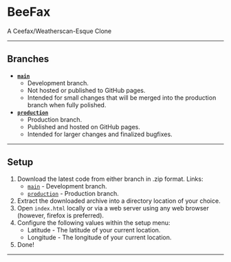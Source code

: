 # BeeFax

A Ceefax/Weatherscan-Esque Clone

---

## Branches

- **[`main`](https://github.com/sykeben/BeeFax/tree/main)**
    - Development branch.
    - Not hosted or published to GitHub pages.
    - Intended for small changes that will be merged into the production branch when fully polished.
- **[`production`](https://github.com/sykeben/BeeFax/tree/production)**
    - Production branch.
    - Published and hosted on GitHub pages.
    - Intended for larger changes and finalized bugfixes.

---

## Setup

1. Download the latest code from either branch in .zip format. Links:
    - [`main`](https://github.com/sykeben/BeeFax/archive/refs/heads/main.zip) - Development branch.
    - [`production`](https://github.com/sykeben/BeeFax/archive/refs/heads/production.zip) - Production branch.
2. Extract the downloaded archive into a directory location of your choice.
3. Open `index.html` locally or via a web server using any web browser (however, firefox is preferred).
4. Configure the following values within the setup menu:
    - Latitude - The latitude of your current location.
    - Longitude - The longitude of your current location.
5. Done!

---